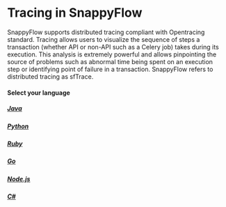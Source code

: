 # Tracing in SnappyFlow

SnappyFlow supports distributed tracing compliant with Opentracing  standard. Tracing allows users to visualize the sequence of steps a  transaction (whether API or non-API such as a Celery job) takes during  its execution. This analysis is extremely powerful and allows  pinpointing the source of problems such as abnormal time being spent on  an execution step or identifying point of failure in a transaction.  SnappyFlow refers to distributed tracing as sfTrace.

#### Select your language

##### [Java](/docs/Tracing/java)

##### [Python](/docs/Tracing/python)

##### [Ruby](/docs/Tracing/ruby)

##### [Go](/docs/Tracing/go)

##### [Node.js](/docs/Tracing/nodejs)

##### [C#](/docs/Tracing/csharp)